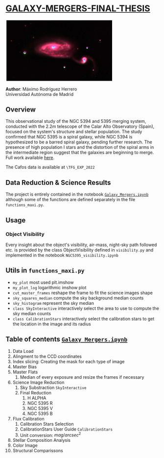 # [GALAXY-MERGERS-FINAL-THESIS](https://github.com/MaximoRdz/GALAXY-MERGERS-TFG/blob/main/Galaxy_Mergers.ipynb)

[<img src="IMAGES/NGC_RGB_1.png?raw=true" alt="drawing" width="350"/>](https://github.com/MaximoRdz/GALAXY-MERGERS-TFG/blob/main/Galaxy_Mergers.ipynb)

**Author**: Máximo Rodríguez Herrero\
Universidad Autónoma de Madrid
## Overview
This observational study of the NGC 5394 and 5395 merging system, conducted with the $2.2m$ telescope of the Calar Alto Observatory (Spain), focused on the system's structure and stellar population. The study confirmed that NGC 5395 is a spiral galaxy, while NGC 5394 is hypothesized to be a barred spiral galaxy, pending further research. The presence of high population I stars and the distortion of the spiral arms in the intermediate region suggest that the galaxies are beginning to merge. Full work available [here](https://github.com/MaximoRdz/GALAXY-MERGERS-TFG/blob/main/GALAXY_MERGERS_MAXIMO.pdf).

The Cafos data is available at `\TFG_EXP_2022`
## Data Reduction & Science Results
The project is entirely contained in the notebook [`Galaxy_Mergers.ipynb`](https://github.com/MaximoRdz/GALAXY-MERGERS-TFG/blob/main/Galaxy_Mergers.ipynb) although some of the functions are defined separately in the file `functions_maxi.py`.
## Usage
### Object Visibility
Every insight about the object's visibility, air-mass, night-sky path followed etc. is provided by the class ObjectVisibility defined in `visibility.py` and implemented in the notebook `NGC5395_visibility.ipynb`
## Utils in `functions_maxi.py`
- `my_plot` most used plt.imshow 
- `my_plot_log` logarithmic imshow plot
- `cut_master_frames` reshape the frame to fit the science images shape
- `sky_squares_median` compute the sky background median counts
- `sky_histogram` represent the sky median
- `class SkyInteractive` interactively select the area to use to compute the sky median counts
- `class CalibrationStars` interactively select the calibration stars to get the location in the image and its radius

## Table of contents [`Galaxy_Mergers.ipynb`](https://github.com/MaximoRdz/GALAXY-MERGERS-TFG/blob/main/Galaxy_Mergers.ipynb)

1. Data Load
2. Alingment to the CCD coordinates
3. Index slicing: Creating the mask for each type of image
4. Master Bias
5. Master Flats
    1. Median of every exposure and resize the frames if necessary
6. Science Image Reduction
    1. Sky Substraction `SkyInteractive`
    2. Final Reduction
        1. H ALPHA
        2. NGC 5395 R
        3. NGC 5395 V
        4. NGC 5395 B
7. Flux Calibration
    1. Calibration Stars Selection
    2. CalibrationStars User Guide `CalibrationStars`
    3. Unit conversion: $mag/arcsec^2$
8. Stellar Composition Analysis
9. Color Image
10. Structural Comparissons


